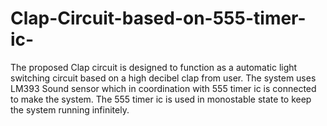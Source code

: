 # Clap-Circuit-based-on-555-timer-ic-
The proposed Clap circuit is designed to function as a automatic light switching circuit based on a high decibel clap from user. The system uses LM393 Sound sensor which in coordination with 555 timer ic is connected to make the system. The 555 timer ic is used in monostable state to keep the system running infinitely.
